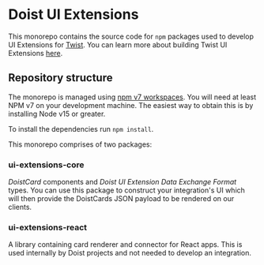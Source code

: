 # Doist UI Extensions

This monorepo contains the source code for `npm` packages used to develop UI Extensions for [Twist](https://twist.com). You can learn more about building Twist UI Extensions [here](https://developer.twist.com/ui-extensions).

## Repository structure

The monorepo is managed using [npm v7 workspaces](https://docs.npmjs.com/cli/v7/using-npm/workspaces). You will need at least NPM v7 on your development machine. The easiest way to obtain this is by installing Node v15 or greater.

To install the dependencies run `npm install`.

This monorepo comprises of two packages:

### ui-extensions-core

_DoistCard_ components and _Doist UI Extension Data Exchange Format_ types. You can use this package to construct your integration's UI which will then provide the DoistCards JSON payload to be rendered on our clients.

### ui-extensions-react

A library containing card renderer and connector for React apps. This is used internally by Doist projects and not needed to develop an integration.
